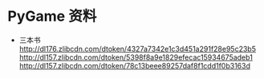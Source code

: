 # PyGame 资料
- 三本书
http://dl176.zlibcdn.com/dtoken/4327a7342e1c3d451a291f28e95c23b5
http://dl157.zlibcdn.com/dtoken/5398f8a9e1829efecac15934675adeb1
http://dl157.zlibcdn.com/dtoken/78c13beee89257daf8f1cdd1f0b3163d